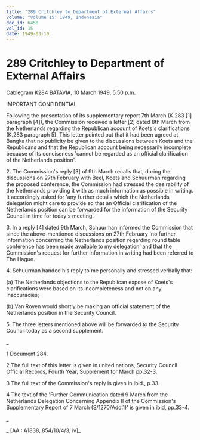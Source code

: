 ```yaml
---
title: "289 Critchley to Department of External Affairs"
volume: "Volume 15: 1949, Indonesia"
doc_id: 6458
vol_id: 15
date: 1949-03-10
---
```


# 289 Critchley to Department of External Affairs

Cablegram K284 BATAVIA, 10 March 1949, 5.50 p.m.

IMPORTANT CONFIDENTIAL

Following the presentation of its supplementary report 7th March (K.283 [1] paragraph [4]), the Commission received a letter [2] dated 8th March from the Netherlands regarding the Republican account of Koets's clarifications (K.283 paragraph 5). This letter pointed out that it had been agreed at Bangka that no publicity be given to the discussions between Koets and the Republicans and that the Republican account being necessarily incomplete because of its conciseness 'cannot be regarded as an official clarification of the Netherlands position'.

2\. The Commission's reply [3] of 9th March recalls that, during the discussions on 27th February with Beel, Koets and Schuurman regarding the proposed conference, the Commission had stressed the desirability of the Netherlands providing it with as much information as possible in writing. It accordingly asked for 'any further details which the Netherlands delegation might care to provide so that an Official clarification of the Netherlands position can be forwarded for the information of the Security Council in time for today's meeting'.

3\. In a reply [4] dated 9th March, Schuurman informed the Commission that since the above-mentioned discussions on 27th February 'no further information concerning the Netherlands position regarding round table conference has been made available to my delegation' and that the Commission's request for further information in writing had been referred to The Hague.

4\. Schuurman handed his reply to me personally and stressed verbally that:

(a) The Netherlands objections to the Republican expose of Koets's clarifications were based on its incompleteness and not on any inaccuracies;

(b) Van Royen would shortly be making an official statement of the Netherlands position in the Security Council.

5\. The three letters mentioned above will be forwarded to the Security Council today as a second supplement.

_

1 Document 284.

2 The full text of this letter is given in united nations, Security Council Official Records, Fourth Year, Supplement for March pp.32-3.

3 The full text of the Commission's reply is given in ibid., p.33.

4 The text of the 'Further Communication dated 9 March from the Netherlands Delegation Concerning Appendix II of the Commission's Supplementary Report of 7 March (S/1270/Add.1)' is given in ibid, pp.33-4.

_

_ [AA : A1838, 854/10/4/3, iv]_
